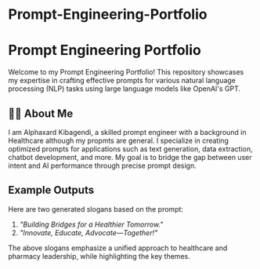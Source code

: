 # Prompt-Engineering-Portfolio
# Prompt Engineering Portfolio  

Welcome to my Prompt Engineering Portfolio! This repository showcases my expertise in crafting effective prompts for various natural language processing (NLP) tasks using large language models like OpenAI's GPT.  

## 🧑‍💻 About Me  
I am Alphaxard Kibagendi, a skilled prompt engineer with a background in Healthcare although my propmts are general. I specialize in creating optimized prompts for applications such as text generation, data extraction, chatbot development, and more. My goal is to bridge the gap between user intent and AI performance through precise prompt design.  

## Example Outputs  

Here are two generated slogans based on the prompt:

1. *"Building Bridges for a Healthier Tomorrow."*  
2. *"Innovate, Educate, Advocate—Together!"*  

The above slogans emphasize a unified approach to healthcare and pharmacy leadership, while highlighting the key themes.  
